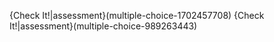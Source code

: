 {Check It!|assessment}(multiple-choice-1702457708)
{Check It!|assessment}(multiple-choice-989263443)

